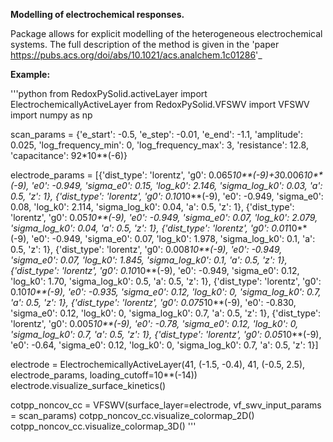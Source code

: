 **Modelling of electrochemical responses.**

Package allows for explicit modelling of the heterogeneous electrochemical systems.
The full description of the method is given in the 'paper <https://pubs.acs.org/doi/abs/10.1021/acs.analchem.1c01286>'_

**Example:**

'''python
from RedoxPySolid.activeLayer import ElectrochemicallyActiveLayer
from RedoxPySolid.VFSWV import VFSWV
import numpy as np

scan_params = {'e_start': -0.5,
                'e_step': -0.01,
                'e_end': -1.1,
                'amplitude': 0.025,
                'log_frequency_min': 0,
                'log_frequency_max': 3,
                'resistance': 12.8,
                'capacitance': 92*10**(-6)}

electrode_params = [{'dist_type': 'lorentz',
          'g0': 0.065*10**(-9)+3*0.006*10**(-9),
          'e0': -0.949,
          'sigma_e0': 0.15,
          'log_k0': 2.146,
          'sigma_log_k0': 0.03,
          'a': 0.5,
          'z': 1},
          {'dist_type': 'lorentz',
          'g0': 0.10*10**(-9),
          'e0': -0.949,
          'sigma_e0': 0.08,
          'log_k0': 2.114,
          'sigma_log_k0': 0.04,
          'a': 0.5,
          'z': 1},
            {'dist_type': 'lorentz',
          'g0': 0.05*10**(-9),
          'e0': -0.949,
          'sigma_e0': 0.07,
          'log_k0': 2.079,
          'sigma_log_k0': 0.04,
            'a': 0.5,
            'z': 1},
          {'dist_type': 'lorentz',
          'g0': 0.01*10**(-9),
          'e0': -0.949,
          'sigma_e0': 0.07,
          'log_k0': 1.978,
          'sigma_log_k0': 0.1,
          'a': 0.5,
          'z': 1},
          {'dist_type': 'lorentz',
          'g0': 0.008*10**(-9),
          'e0': -0.949,
          'sigma_e0': 0.07,
          'log_k0': 1.845,
          'sigma_log_k0': 0.1,
          'a': 0.5,
          'z': 1},
          {'dist_type': 'lorentz',
          'g0': 0.10*10**(-9),
          'e0': -0.949,
          'sigma_e0': 0.12,
          'log_k0': 1.70,
          'sigma_log_k0': 0.5,
          'a': 0.5,
          'z': 1},
            {'dist_type': 'lorentz',
          'g0': 0.10*10**(-9),
          'e0': -0.935,
          'sigma_e0': 0.12,
          'log_k0': 0,
          'sigma_log_k0': 0.7,
            'a': 0.5,
            'z': 1},
            {'dist_type': 'lorentz',
          'g0': 0.075*10**(-9),
          'e0': -0.830,
          'sigma_e0': 0.12,
          'log_k0': 0,
          'sigma_log_k0': 0.7,
            'a': 0.5,
            'z': 1},
            {'dist_type': 'lorentz',
          'g0': 0.005*10**(-9),
          'e0': -0.78,
          'sigma_e0': 0.12,
          'log_k0': 0,
          'sigma_log_k0': 0.7,
            'a': 0.5,
            'z': 1},
            {'dist_type': 'lorentz',
          'g0': 0.05*10**(-9),
          'e0': -0.64,
          'sigma_e0': 0.12,
          'log_k0': 0,
          'sigma_log_k0': 0.7,
            'a': 0.5,
            'z': 1}]

electrode = ElectrochemicallyActiveLayer(41, (-1.5, -0.4), 41, (-0.5, 2.5), electrode_params, loading_cutoff=10**(-14))
electrode.visualize_surface_kinetics()

cotpp_noncov_cc = VFSWV(surface_layer=electrode, vf_swv_input_params = scan_params)
cotpp_noncov_cc.visualize_colormap_2D()
cotpp_noncov_cc.visualize_colormap_3D()
'''
